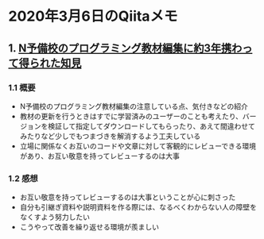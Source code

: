 # 2020年3月6日のQiitaメモ

## 1. [N予備校のプログラミング教材編集に約3年携わって得られた知見](https://qiita.com/ryo-a/items/355a667a407a67e4657d)

### 1.1 概要

- N予備校のプログラミング教材編集の注意している点、気付きなどの紹介
- 教材の更新を行うときはすでに学習済みのユーザーのことも考えたり、バージョンを検証して指定してダウンロードしてもらったり、あえて間違わせてみたりなど少しでもつまづきを解消するよう工夫している
- 立場に関係なくお互いのコードや文章に対して客観的にレビューできる環境があり、お互い敬意を持ってレビューするのは大事

### 1.2 感想

- お互い敬意を持ってレビューするのは大事ということが心に刺さった
- 自分も引継ぎ資料や説明資料を作る際には、なるべくわからない人の障壁をなくすよう努力したい
- こうやって改善を繰り返せる環境が羨ましい

